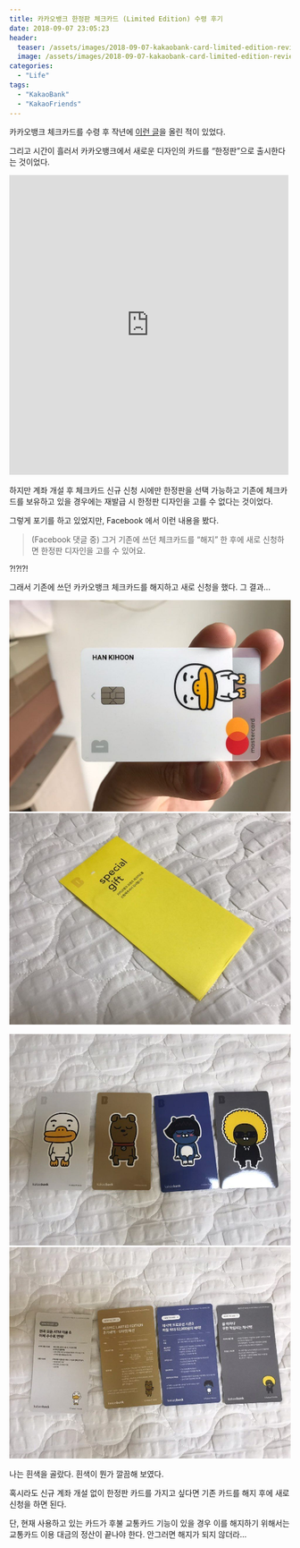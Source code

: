 ```yaml
---
title: 카카오뱅크 한정판 체크카드 (Limited Edition) 수령 후기
date: 2018-09-07 23:05:23
header:
  teaser: /assets/images/2018-09-07-kakaobank-card-limited-edition-review/KakaoTalk_Photo_2018-09-07-18-31-18.jpeg
  image: /assets/images/2018-09-07-kakaobank-card-limited-edition-review/KakaoTalk_Photo_2018-09-07-18-31-18.jpeg
categories:
  - "Life"
tags:
  - "KakaoBank"
  - "KakaoFriends"
---
```


카카오뱅크 체크카드를 수령 후 작년에 [이런 글](/kakaobank-check-card-review/)을 올린 적이 있었다.

그리고 시간이 흘러서 카카오뱅크에서 새로운 디자인의 카드를 “한정판”으로 출시한다는 것이었다.

<!-- more -->

<iframe src="https://www.facebook.com/plugins/post.php?href=https%3A%2F%2Fwww.facebook.com%2Fkakaobank.official%2Fposts%2F2112709642344774&width=500" width="500" height="536" style="border:none;overflow:hidden" scrolling="no" frameborder="0" allowTransparency="true" allow="encrypted-media"></iframe>

하지만 계좌 개설 후 체크카드 신규 신청 시에만 한정판을 선택 가능하고 기존에 체크카드를 보유하고 있을 경우에는 재발급 시 한정판 디자인을 고를 수 없다는 것이었다.

그렇게 포기를 하고 있었지만, Facebook 에서 이런 내용을 봤다.

> (Facebook 댓글 중)
> 그거 기존에 쓰던 체크카드를 “해지” 한 후에 새로 신청하면 한정판 디자인을 고를 수 있어요.

?!?!?!

그래서 기존에 쓰던 카카오뱅크 체크카드를 해지하고 새로 신청을 했다. 그 결과...

<div class="justified-gallery">

![한정판 - 1](/assets/images/2018-09-07-kakaobank-card-limited-edition-review/KakaoTalk_Photo_2018-09-07-18-31-18.jpeg)
![한정판 - 2](/assets/images/2018-09-07-kakaobank-card-limited-edition-review/KakaoTalk_Photo_2018-09-07-18-31-20.jpeg)
</div>
<div class="justified-gallery">

![한정판 - 3](/assets/images/2018-09-07-kakaobank-card-limited-edition-review/KakaoTalk_Photo_2018-09-07-18-31-21.jpeg)
![한정판 - 4](/assets/images/2018-09-07-kakaobank-card-limited-edition-review/KakaoTalk_Photo_2018-09-07-18-31-23.jpeg)

</div>

나는 흰색을 골랐다. 흰색이 뭔가 깔끔해 보였다.

혹시라도 신규 계좌 개설 없이 한정판 카드를 가지고 싶다면 기존 카드를 해지 후에 새로 신청을 하면 된다.

단, 현재 사용하고 있는 카드가 후불 교통카드 기능이 있을 경우 이를 해지하기 위해서는 교통카드 이용 대금의 정산이 끝나야 한다. 안그러면 해지가 되지 않더라...

